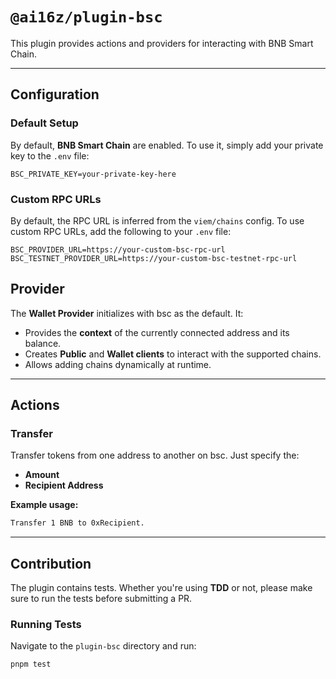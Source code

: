 # `@ai16z/plugin-bsc`

This plugin provides actions and providers for interacting with BNB Smart Chain.

---

## Configuration

### Default Setup

By default, **BNB Smart Chain** are enabled. To use it, simply add your private key to the `.env` file:

```env
BSC_PRIVATE_KEY=your-private-key-here
```

### Custom RPC URLs

By default, the RPC URL is inferred from the `viem/chains` config. To use custom RPC URLs, add the following to your `.env` file:

```env
BSC_PROVIDER_URL=https://your-custom-bsc-rpc-url
BSC_TESTNET_PROVIDER_URL=https://your-custom-bsc-testnet-rpc-url
```

## Provider

The **Wallet Provider** initializes with bsc as the default. It:

- Provides the **context** of the currently connected address and its balance.
- Creates **Public** and **Wallet clients** to interact with the supported chains.
- Allows adding chains dynamically at runtime.

---

## Actions

### Transfer

Transfer tokens from one address to another on bsc. Just specify the:

- **Amount**
- **Recipient Address**

**Example usage:**

```bash
Transfer 1 BNB to 0xRecipient.
```

---

## Contribution

The plugin contains tests. Whether you're using **TDD** or not, please make sure to run the tests before submitting a PR.

### Running Tests

Navigate to the `plugin-bsc` directory and run:

```bash
pnpm test
```
